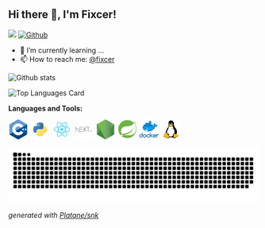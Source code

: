 ## Hi there 👋, I'm Fixcer!
![](https://komarev.com/ghpvc/?username=fixcer) [![Github](https://img.shields.io/github/followers/fixcer?label=Followers&logo=Github)](https://github.com/fixcer)







- 🌱 I’m currently learning ...
- 📫 How to reach me: <a href="https://facebook.com/fixcer">@fixcer</a> 


![Github stats](https://github-readme-stats.vercel.app/api?username=fixcer&theme=buefy&show_icons=true&count_private=true)

![Top Languages Card](https://github-readme-stats.vercel.app/api/top-langs/?username=fixcer&layout=compact)

**Languages and Tools:**  

<code><img height="40" src="https://raw.githubusercontent.com/github/explore/master/topics/cpp/cpp.png"></code>
<code><img height="40" src="https://raw.githubusercontent.com/github/explore/master/topics/python/python.png"></code>
<code><img height="40" src="https://raw.githubusercontent.com/github/explore/master/topics/react/react.png"></code>
<code><img height="40" src="https://raw.githubusercontent.com/github/explore/master/topics/nextjs/nextjs.png"></code>
<code><img height="40" src="https://raw.githubusercontent.com/github/explore/master/topics/nodejs/nodejs.png"></code>
<code><img height="40" src="https://raw.githubusercontent.com/github/explore/master/topics/spring/spring.png"></code>
<code><img height="40" src="https://raw.githubusercontent.com/github/explore/master/topics/docker/docker.png"></code>
<code><img height="40" src="https://raw.githubusercontent.com/github/explore/master/topics/linux/linux.png"></code>

![github contribution grid snake animation](https://raw.githubusercontent.com/fixcer/fixcer/output/github-contribution-grid-snake.svg)

_generated with [Platane/snk](https://github.com/Platane/snk)_


